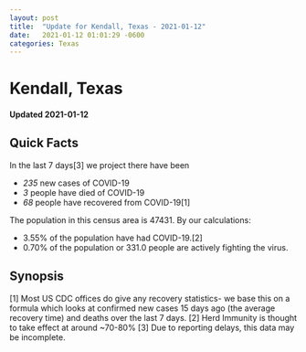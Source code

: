 ```yaml
---
layout: post
title:  "Update for Kendall, Texas - 2021-01-12"
date:   2021-01-12 01:01:29 -0600
categories: Texas
---
```


# Kendall, Texas
#### Updated 2021-01-12

## Quick Facts

In the last 7 days[3] we project there have been
- *235* new cases of COVID-19
- *3* people have died of COVID-19
- *68* people have recovered from COVID-19[1]

The population in this census area is 47431. By our calculations:
- 3.55% of the population have had COVID-19.[2]
- 0.70% of the population or 331.0 people are actively fighting the virus.

## Synopsis




[1] Most US CDC offices do give any recovery statistics- we base this on a formula which looks at confirmed new cases
15 days ago (the average recovery time) and deaths over the last 7 days.
[2] Herd Immunity is thought to take effect at around ~70-80%
[3] Due to reporting delays, this data may be incomplete. 
    